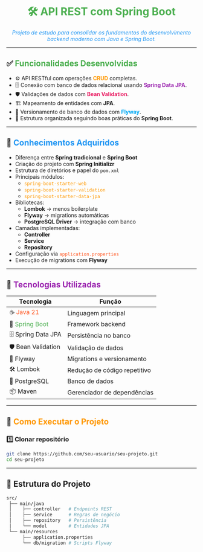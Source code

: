 <h1 align="center" style="color:#4CAF50;">🛠️ API REST com Spring Boot</h1>

<p align="center">
  <em style="color:#2196F3;">Projeto de estudo para consolidar os fundamentos do desenvolvimento backend moderno com Java e Spring Boot.</em>
</p>

---

## ✅ <span style="color:#4CAF50;">Funcionalidades Desenvolvidas</span>

- ⚙️ API RESTful com operações **<span style="color:#FF9800;">CRUD</span>** completas.  
- 🗄️ Conexão com banco de dados relacional usando **<span style="color:#9C27B0;">Spring Data JPA</span>**.  
- 🛡️ Validações de dados com **<span style="color:#E91E63;">Bean Validation</span>**.  
- 🏗️ Mapeamento de entidades com **JPA**.  
- 📜 Versionamento de banco de dados com **<span style="color:#03A9F4;">Flyway</span>**.  
- 📂 Estrutura organizada seguindo boas práticas do **Spring Boot**.  

---

## 🧠 <span style="color:#2196F3;">Conhecimentos Adquiridos</span>

- Diferença entre **Spring tradicional** e **Spring Boot**  
- Criação do projeto com **Spring Initializr**  
- Estrutura de diretórios e papel do `pom.xml`  
- Principais módulos:
  - <code style="color:#FF9800;">spring-boot-starter-web</code>
  - <code style="color:#FF9800;">spring-boot-starter-validation</code>
  - <code style="color:#FF9800;">spring-boot-starter-data-jpa</code>
- Bibliotecas:
  - **Lombok** → menos boilerplate
  - **Flyway** → migrations automáticas
  - **PostgreSQL Driver** → integração com banco
- Camadas implementadas:
  - **Controller**
  - **Service**
  - **Repository**
- Configuração via <code style="color:#FF5722;">application.properties</code>  
- Execução de migrations com **Flyway**  

---

## 🧰 <span style="color:#9C27B0;">Tecnologias Utilizadas</span>

| Tecnologia | Função |
|------------|--------|
| ☕ <span style="color:#FF5722;">Java 21</span> | Linguagem principal |
| 🚀 <span style="color:#4CAF50;">Spring Boot</span> | Framework backend |
| 🗄️ Spring Data JPA | Persistência no banco |
| 🛡️ Bean Validation | Validação de dados |
| 📜 Flyway | Migrations e versionamento |
| 🛠 Lombok | Redução de código repetitivo |
| 🐘 PostgreSQL | Banco de dados |
| 📦 Maven | Gerenciador de dependências |

---

## 🚀 <span style="color:#FF9800;">Como Executar o Projeto</span>

### 1️⃣ Clonar repositório
```bash
git clone https://github.com/seu-usuario/seu-projeto.git
cd seu-projeto
```
---

## 📂 Estrutura do Projeto
```bash
src/
 ├── main/java
 │    ├── controller   # Endpoints REST
 │    ├── service      # Regras de negócio
 │    ├── repository   # Persistência
 │    └── model        # Entidades JPA
 └── main/resources
      ├── application.properties
      └── db/migration # Scripts Flyway

